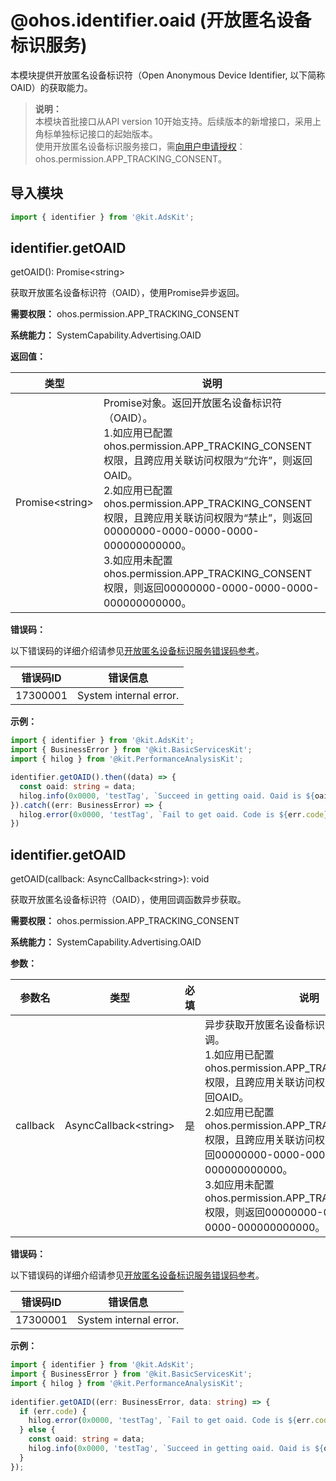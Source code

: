 # @ohos.identifier.oaid (开放匿名设备标识服务)

本模块提供开放匿名设备标识符（Open Anonymous Device Identifier, 以下简称OAID）的获取能力。

> **说明：**<br/>
> 本模块首批接口从API version 10开始支持。后续版本的新增接口，采用上角标单独标记接口的起始版本。<br/>
> 使用开放匿名设备标识服务接口，需[向用户申请授权](../../security/AccessToken/request-user-authorization.md)：ohos.permission.APP_TRACKING_CONSENT。

## 导入模块

```ts
import { identifier } from '@kit.AdsKit';
```

## identifier.getOAID

getOAID(): Promise&lt;string&gt;

获取开放匿名设备标识符（OAID），使用Promise异步返回。

**需要权限：** ohos.permission.APP_TRACKING_CONSENT

**系统能力：** SystemCapability.Advertising.OAID

**返回值：**

| 类型                  | 说明                                                                                                                                                                                                                                                                                                                                                                                                                                           |
|-----------------------|----------------------------------------------------------------------------------------------------------------------------------------------------------------------------------------------------------------------------------------------------------------------------------------------------------------------------------------------------------------------------------------------------------------------------------------------|
| Promise&lt;string&gt; | Promise对象。返回开放匿名设备标识符（OAID）。<br/>1.如应用已配置ohos.permission.APP_TRACKING_CONSENT权限，且跨应用关联访问权限为“允许”，则返回OAID。<br/>2.如应用已配置ohos.permission.APP_TRACKING_CONSENT权限，且跨应用关联访问权限为“禁止”，则返回00000000-0000-0000-0000-000000000000。<br/>3.如应用未配置ohos.permission.APP_TRACKING_CONSENT权限，则返回00000000-0000-0000-0000-000000000000。 |

**错误码：**

以下错误码的详细介绍请参见[开放匿名设备标识服务错误码参考](errorcode-oaid.md)。

| 错误码ID | 错误信息                         |
|----------|----------------------------------|
| 17300001 | System&nbsp;internal&nbsp;error. |

**示例：**

```ts
import { identifier } from '@kit.AdsKit';
import { BusinessError } from '@kit.BasicServicesKit';
import { hilog } from '@kit.PerformanceAnalysisKit';

identifier.getOAID().then((data) => {
  const oaid: string = data;
  hilog.info(0x0000, 'testTag', `Succeed in getting oaid. Oaid is ${oaid}`);
}).catch((err: BusinessError) => {
  hilog.error(0x0000, 'testTag', `Fail to get oaid. Code is ${err.code}, message is ${err.message}`);
})
```

## identifier.getOAID

getOAID(callback: AsyncCallback&lt;string&gt;): void

获取开放匿名设备标识符（OAID），使用回调函数异步获取。

**需要权限：** ohos.permission.APP_TRACKING_CONSENT

**系统能力：** SystemCapability.Advertising.OAID

**参数：**

| 参数名   | 类型                        | 必填 | 说明                                                                                                                                                                                                                                                                                                                                                                                                                                         |
|----------|-----------------------------|-----|--------------------------------------------------------------------------------------------------------------------------------------------------------------------------------------------------------------------------------------------------------------------------------------------------------------------------------------------------------------------------------------------------------------------------------------------|
| callback | AsyncCallback&lt;string&gt; | 是   | 异步获取开放匿名设备标识符（OAID）的回调。<br/>1.如应用已配置ohos.permission.APP_TRACKING_CONSENT权限，且跨应用关联访问权限为“允许”，则返回OAID。<br/>2.如应用已配置ohos.permission.APP_TRACKING_CONSENT权限，且跨应用关联访问权限为“禁止”，则返回00000000-0000-0000-0000-000000000000。<br/>3.如应用未配置ohos.permission.APP_TRACKING_CONSENT权限，则返回00000000-0000-0000-0000-000000000000。 |

**错误码：**

以下错误码的详细介绍请参见[开放匿名设备标识服务错误码参考](errorcode-oaid.md)。

| 错误码ID | 错误信息                         |
|----------|----------------------------------|
| 17300001 | System&nbsp;internal&nbsp;error. |

**示例：**

```ts
import { identifier } from '@kit.AdsKit';
import { BusinessError } from '@kit.BasicServicesKit';
import { hilog } from '@kit.PerformanceAnalysisKit';
 
identifier.getOAID((err: BusinessError, data: string) => {
  if (err.code) {
    hilog.error(0x0000, 'testTag', `Fail to get oaid. Code is ${err.code}, message is ${err.message}`);
  } else {
    const oaid: string = data;
    hilog.info(0x0000, 'testTag', `Succeed in getting oaid. Oaid is ${oaid}`);
  }
});
```